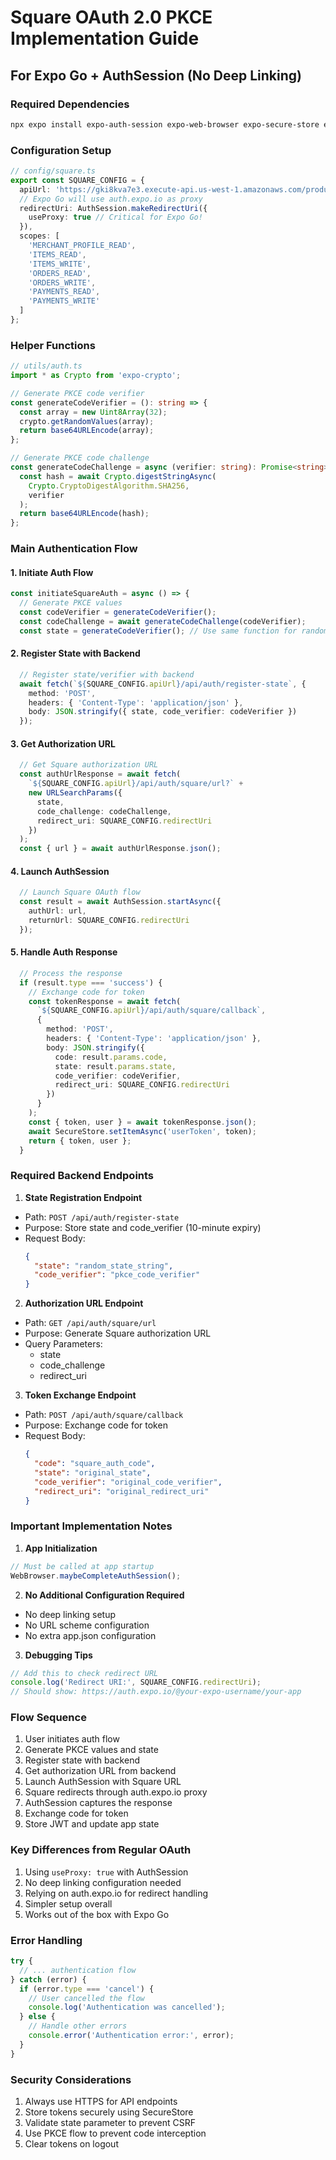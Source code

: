 # Square OAuth 2.0 PKCE Implementation Guide
## For Expo Go + AuthSession (No Deep Linking)

### Required Dependencies
```bash
npx expo install expo-auth-session expo-web-browser expo-secure-store expo-crypto
```

### Configuration Setup
```typescript
// config/square.ts
export const SQUARE_CONFIG = {
  apiUrl: 'https://gki8kva7e3.execute-api.us-west-1.amazonaws.com/production',
  // Expo Go will use auth.expo.io as proxy
  redirectUri: AuthSession.makeRedirectUri({
    useProxy: true // Critical for Expo Go!
  }),
  scopes: [
    'MERCHANT_PROFILE_READ',
    'ITEMS_READ',
    'ITEMS_WRITE',
    'ORDERS_READ',
    'ORDERS_WRITE',
    'PAYMENTS_READ',
    'PAYMENTS_WRITE'
  ]
};
```

### Helper Functions
```typescript
// utils/auth.ts
import * as Crypto from 'expo-crypto';

// Generate PKCE code verifier
const generateCodeVerifier = (): string => {
  const array = new Uint8Array(32);
  crypto.getRandomValues(array);
  return base64URLEncode(array);
};

// Generate PKCE code challenge
const generateCodeChallenge = async (verifier: string): Promise<string> => {
  const hash = await Crypto.digestStringAsync(
    Crypto.CryptoDigestAlgorithm.SHA256,
    verifier
  );
  return base64URLEncode(hash);
};
```

### Main Authentication Flow

#### 1. Initiate Auth Flow
```typescript
const initiateSquareAuth = async () => {
  // Generate PKCE values
  const codeVerifier = generateCodeVerifier();
  const codeChallenge = await generateCodeChallenge(codeVerifier);
  const state = generateCodeVerifier(); // Use same function for random state
```

#### 2. Register State with Backend
```typescript
  // Register state/verifier with backend
  await fetch(`${SQUARE_CONFIG.apiUrl}/api/auth/register-state`, {
    method: 'POST',
    headers: { 'Content-Type': 'application/json' },
    body: JSON.stringify({ state, code_verifier: codeVerifier })
  });
```

#### 3. Get Authorization URL
```typescript
  // Get Square authorization URL
  const authUrlResponse = await fetch(
    `${SQUARE_CONFIG.apiUrl}/api/auth/square/url?` + 
    new URLSearchParams({
      state,
      code_challenge: codeChallenge,
      redirect_uri: SQUARE_CONFIG.redirectUri
    })
  );
  const { url } = await authUrlResponse.json();
```

#### 4. Launch AuthSession
```typescript
  // Launch Square OAuth flow
  const result = await AuthSession.startAsync({
    authUrl: url,
    returnUrl: SQUARE_CONFIG.redirectUri
  });
```

#### 5. Handle Auth Response
```typescript
  // Process the response
  if (result.type === 'success') {
    // Exchange code for token
    const tokenResponse = await fetch(
      `${SQUARE_CONFIG.apiUrl}/api/auth/square/callback`,
      {
        method: 'POST',
        headers: { 'Content-Type': 'application/json' },
        body: JSON.stringify({
          code: result.params.code,
          state: result.params.state,
          code_verifier: codeVerifier,
          redirect_uri: SQUARE_CONFIG.redirectUri
        })
      }
    );
    const { token, user } = await tokenResponse.json();
    await SecureStore.setItemAsync('userToken', token);
    return { token, user };
  }
```

### Required Backend Endpoints

1. **State Registration Endpoint**
- Path: `POST /api/auth/register-state`
- Purpose: Store state and code_verifier (10-minute expiry)
- Request Body:
  ```json
  {
    "state": "random_state_string",
    "code_verifier": "pkce_code_verifier"
  }
  ```

2. **Authorization URL Endpoint**
- Path: `GET /api/auth/square/url`
- Purpose: Generate Square authorization URL
- Query Parameters:
  - state
  - code_challenge
  - redirect_uri

3. **Token Exchange Endpoint**
- Path: `POST /api/auth/square/callback`
- Purpose: Exchange code for token
- Request Body:
  ```json
  {
    "code": "square_auth_code",
    "state": "original_state",
    "code_verifier": "original_code_verifier",
    "redirect_uri": "original_redirect_uri"
  }
  ```

### Important Implementation Notes

1. **App Initialization**
```typescript
// Must be called at app startup
WebBrowser.maybeCompleteAuthSession();
```

2. **No Additional Configuration Required**
- No deep linking setup
- No URL scheme configuration
- No extra app.json configuration

3. **Debugging Tips**
```typescript
// Add this to check redirect URL
console.log('Redirect URI:', SQUARE_CONFIG.redirectUri);
// Should show: https://auth.expo.io/@your-expo-username/your-app
```

### Flow Sequence

1. User initiates auth flow
2. Generate PKCE values and state
3. Register state with backend
4. Get authorization URL from backend
5. Launch AuthSession with Square URL
6. Square redirects through auth.expo.io proxy
7. AuthSession captures the response
8. Exchange code for token
9. Store JWT and update app state

### Key Differences from Regular OAuth

1. Using `useProxy: true` with AuthSession
2. No deep linking configuration needed
3. Relying on auth.expo.io for redirect handling
4. Simpler setup overall
5. Works out of the box with Expo Go

### Error Handling

```typescript
try {
  // ... authentication flow
} catch (error) {
  if (error.type === 'cancel') {
    // User cancelled the flow
    console.log('Authentication was cancelled');
  } else {
    // Handle other errors
    console.error('Authentication error:', error);
  }
}
```

### Security Considerations

1. Always use HTTPS for API endpoints
2. Store tokens securely using SecureStore
3. Validate state parameter to prevent CSRF
4. Use PKCE flow to prevent code interception
5. Clear tokens on logout 